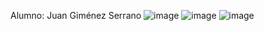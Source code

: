 Alumno: Juan Giménez Serrano
![image](https://github.com/user-attachments/assets/8cf209de-a5a5-474e-aecc-752f11a05f44)
![image](https://github.com/user-attachments/assets/e82c1094-61c6-4219-9886-dca11eb5a078)
![image](https://github.com/user-attachments/assets/f710e6ec-b9b4-42ff-841f-48387541437a)
